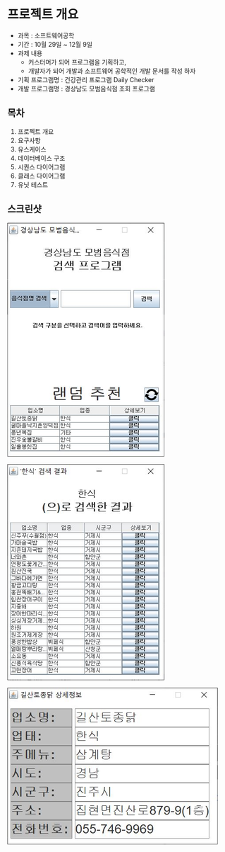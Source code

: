 # 프로젝트 개요
* 과목 : 소프트웨어공학
* 기간 : 10월 29일 ~ 12월 9일
* 과제 내용
  - 커스터머가 되어 프로그램을 기획하고, 
  - 개발자가 되어 개발과 소프트웨어 공학적인 개발 문서를 작성 하자
* 기획 프로그램명 : 건강관리 프로그램 Daily Checker
* 개발 프로그램명 : 경상남도 모범음식점 조회 프로그램

## 목차
1. 프로젝트 개요
2. 요구사항
3. 유스케이스
4. 데이터베이스 구조
5. 시퀀스 다이어그램
6. 클래스 다이어그램
7. 유닛 테스트

## 스크린샷
![메인화면](https://github.com/DionKimmm/SWEngineering-project-java/blob/main/Screenshot/main.JPG "main")

![검색화면](https://github.com/DionKimmm/SWEngineering-project-java/blob/main/Screenshot/search.JPG "search")

![상세화면](https://github.com/DionKimmm/SWEngineering-project-java/blob/main/Screenshot/detail.JPG "detail")
